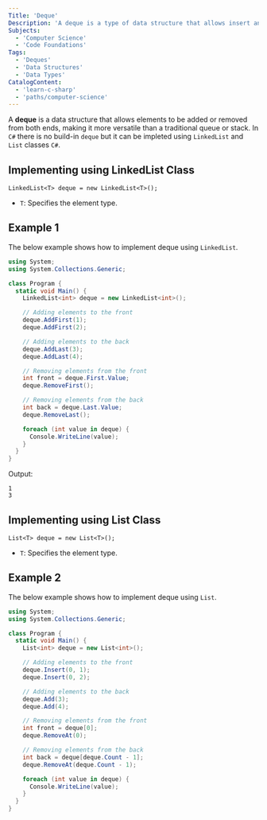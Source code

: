 ```yaml
---
Title: 'Deque'
Description: 'A deque is a type of data structure that allows insert and delete elements at both ends.'
Subjects:
  - 'Computer Science'
  - 'Code Foundations'
Tags:
  - 'Deques'
  - 'Data Structures'
  - 'Data Types'
CatalogContent:
  - 'learn-c-sharp'
  - 'paths/computer-science'
---
```


A **deque** is a data structure that allows elements to be added or removed from both ends, making it more versatile than a traditional queue or stack. In `C#` there is no build-in `deque` but it can be impleted using `LinkedList` and `List` classes `C#`.

## Implementing using LinkedList Class

```pseudo
LinkedList<T> deque = new LinkedList<T>();
```

- `T`: Specifies the element type.

## Example 1

The below example shows how to implement deque using `LinkedList`.

```cs
using System;
using System.Collections.Generic;

class Program {
  static void Main() {
    LinkedList<int> deque = new LinkedList<int>();

    // Adding elements to the front
    deque.AddFirst(1);
    deque.AddFirst(2);

    // Adding elements to the back
    deque.AddLast(3);
    deque.AddLast(4);

    // Removing elements from the front
    int front = deque.First.Value;
    deque.RemoveFirst();

    // Removing elements from the back
    int back = deque.Last.Value;
    deque.RemoveLast();

    foreach (int value in deque) {
      Console.WriteLine(value);
    }
  }
}
```

Output:

```shell
1
3
```

## Implementing using List Class

```pseudo
List<T> deque = new List<T>();
```

- `T`: Specifies the element type.

## Example 2

The below example shows how to implement deque using `List`.

```cs
using System;
using System.Collections.Generic;

class Program {
  static void Main() {
    List<int> deque = new List<int>();

    // Adding elements to the front
    deque.Insert(0, 1);
    deque.Insert(0, 2);

    // Adding elements to the back
    deque.Add(3);
    deque.Add(4);

    // Removing elements from the front
    int front = deque[0];
    deque.RemoveAt(0);

    // Removing elements from the back
    int back = deque[deque.Count - 1];
    deque.RemoveAt(deque.Count - 1);

    foreach (int value in deque) {
      Console.WriteLine(value);
    }
  }
}
```
